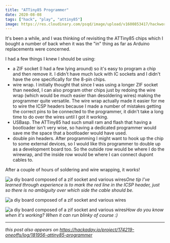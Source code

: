 ```yaml
---
title: "ATTiny85 Programmer"
date: 2020-08-08
tags: ["hack", "play", "attiny85"]
image: https://res.cloudinary.com/psqd/image/upload/v1600853417/hackworkplay/6224541596900139404.jpg
---
```

It's been a while, and I was thinking of revisiting the ATTiny85 chips which I bought a number of back when it was the "in" thing as far as Arduino replacements were concerned.

<!--more-->

I had a few things I knew I should be using:

* a ZIF socket (I had a few lying around) so it's easy to program a chip and then remove it. I didn't have much luck with IC sockets and I didn't have the one specifically for the 8-pin chips.
* wire wrap. I initially thought that since I was using a longer ZIF socket than needed, I can also program other chips just by redoing the wire wrap (which would be much easier than desoldering wires) making the programmer quite versatile. The wire wrap actually made it easier for me to wire the ICSP headers because I made a number of mistakes getting the correct pins to be connected to the programmer, it didn't take a long time to do over the wires until I got it working.
* USBasp. The ATTiny85 had such small ram and flash that having a bootloader isn't very wise, so having a dedicated programmer would save me the space that a bootloader would have used.
* double pin headers. After programming I might want to hook up the chip to some external devices, so I would like this programmer to double up as a development board too. So the outside row would be where I do the wirewrap, and the inside row would be where I can connect dupont cables to.

After a couple of hours of soldering and wire wrapping, it works!

![a diy board composed of a zif socket and various wires](https://res.cloudinary.com/psqd/image/upload/v1600853417/hackworkplay/6224541596900139404.jpg)*One tip I've learned through experience is to mark the red line in the ICSP header, just so there is no ambiguity over which side the cable should be.*

![a diy board composed of a zif socket and various wires](https://res.cloudinary.com/psqd/image/upload/v1600853418/hackworkplay/4733931596900272612.jpg)

![a diy board composed of a zif socket and various wires](https://res.cloudinary.com/psqd/image/upload/v1600853420/hackworkplay/2273531596900230822.jpg)*How do you know when it's working? When it can run blinky of course :)*

-----

*this post also appears on https://hackaday.io/project/174219-oneoffs/log/181956-attiny85-programmer*
